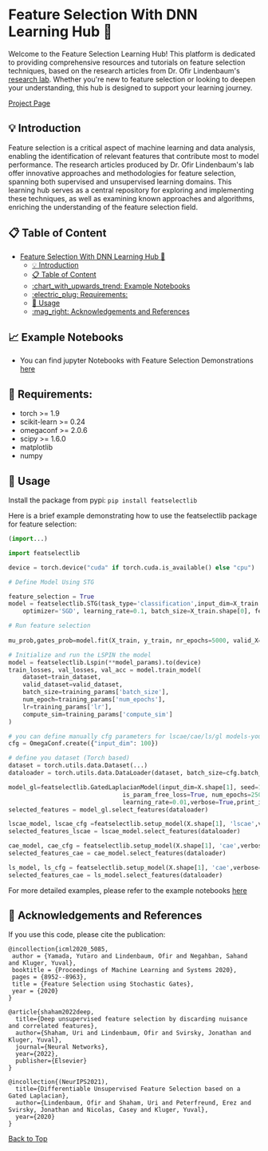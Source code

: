 # Feature Selection With DNN Learning Hub 🧠

Welcome to the Feature Selection Learning Hub! This platform is dedicated to providing comprehensive resources and tutorials on feature selection techniques, based on the research articles from Dr. Ofir Lindenbaum's [research lab](https://www.eng.biu.ac.il/lindeno/). Whether you're new to feature selection or looking to deepen your understanding, this hub is designed to support your learning journey.

[Project Page](https://yuvalaza.github.io/project-featselectlib/)

## :bulb: Introduction

Feature selection is a critical aspect of machine learning and data analysis, enabling the identification of relevant features that contribute most to model performance. The research articles produced by Dr. Ofir Lindenbaum's lab offer innovative approaches and methodologies for feature selection, spanning both supervised and unsupervised learning domains. This learning hub serves as a central repository for exploring and implementing these techniques, as well as examining known approaches and algorithms, enriching the understanding of the feature selection field.

## :clipboard: Table of Content

- [Feature Selection With DNN Learning Hub 🧠](#feature-selection-with-dnn-learning-hub-)
  - [:bulb: Introduction](#bulb-introduction)
  - [:clipboard: Table of Content](#clipboard-table-of-content)
  - [:chart\_with\_upwards\_trend: Example Notebooks](#chart_with_upwards_trend-example-notebooks)
  - [:electric\_plug: Requirements:](#electric_plug-requirements)
  - [:hammer: Usage](#hammer-usage)
  - [:mag\_right: Acknowledgements and References](#mag_right-acknowledgements-and-references)

## :chart_with_upwards_trend: Example Notebooks

- You can find jupyter Notebooks with  Feature Selection Demonstrations [here](https://github.com/yuvalaza/project-featselectlib/tree/master/notebooks)


## :electric_plug: Requirements:

* torch >= 1.9
* scikit-learn >= 0.24
* omegaconf >= 2.0.6
* scipy >= 1.6.0
* matplotlib
* numpy
  
  
## :hammer: Usage

Install the package from pypi:
`pip install featselectlib`

Here is a brief example demonstrating how to use the featselectlib package for feature selection:

```python
(import...)

import featselectlib

device = torch.device("cuda" if torch.cuda.is_available() else "cpu")

# Define Model Using STG

feature_selection = True
model = featselectlib.STG(task_type='classification',input_dim=X_train.shape[1], output_dim=2, hidden_dims=[60, 20], activation='tanh',
    optimizer='SGD', learning_rate=0.1, batch_size=X_train.shape[0], feature_selection=feature_selection, sigma=0.5, lam=0.5, random_state=1, device='cpu') 

# Run feature selection
   
mu_prob,gates_prob=model.fit(X_train, y_train, nr_epochs=5000, valid_X=X_valid, valid_y=y_valid, print_interval=1000)

# Initialize and run the LSPIN the model
model = featselectlib.Lspin(**model_params).to(device)
train_losses, val_losses, val_acc = model.train_model(
    dataset=train_dataset, 
    valid_dataset=valid_dataset,
    batch_size=training_params['batch_size'], 
    num_epoch=training_params['num_epochs'], 
    lr=training_params['lr'], 
    compute_sim=training_params['compute_sim']
)

# you can define manually cfg parameters for lscae/cae/ls/gl models-you can see an example in the unsupervised notebook
cfg = OmegaConf.create({"input_dim": 100})

# define you dataset (Torch based)
dataset = torch.utils.data.Dataset(...)
dataloader = torch.utils.data.DataLoader(dataset, batch_size=cfg.batch_size, shuffle=True, drop_last=True)

model_gl=featselectlib.GatedLaplacianModel(input_dim=X.shape[1], seed=1, lam=0.1, fac=2, knn=5,
                                is_param_free_loss=True, num_epochs=2500, batch_size=64,
                                learning_rate=0.01,verbose=True,print_interval=500)
selected_features = model_gl.select_features(dataloader)

lscae_model, lscae_cfg =featselectlib.setup_model(X.shape[1], 'lscae',verbose=True,print_interval=50)
selected_features_lscae = lscae_model.select_features(dataloader)

cae_model, cae_cfg = featselectlib.setup_model(X.shape[1], 'cae',verbose=True,print_interval=50)
selected_features_cae = cae_model.select_features(dataloader)

ls_model, ls_cfg = featselectlib.setup_model(X.shape[1], 'cae',verbose=True,print_interval=50)
selected_features_cae = ls_model.select_features(dataloader)
```
For more detailed examples, please refer to the example notebooks [here](https://github.com/yuvalaza/project-featselectlib/tree/master/notebooks)

## :mag_right: Acknowledgements and References
If you use this code, please cite the publication:

```
@incollection{icml2020_5085,
 author = {Yamada, Yutaro and Lindenbaum, Ofir and Negahban, Sahand and Kluger, Yuval},
 booktitle = {Proceedings of Machine Learning and Systems 2020},
 pages = {8952--8963},
 title = {Feature Selection using Stochastic Gates},
 year = {2020}
}
```
```
@article{shaham2022deep,
  title={Deep unsupervised feature selection by discarding nuisance and correlated features},
  author={Shaham, Uri and Lindenbaum, Ofir and Svirsky, Jonathan and Kluger, Yuval},
  journal={Neural Networks},
  year={2022},
  publisher={Elsevier}
}
```
```
@incollection{(NeurIPS2021),
  title={Differentiable Unsupervised Feature Selection based on a Gated Laplacian},
  author={Lindenbaum, Ofir and Shaham, Uri and Peterfreund, Erez and Svirsky, Jonathan and Nicolas, Casey and Kluger, Yuval},
  year={2020}
}
```

[Back to Top](#clipboard-table-of-content)
